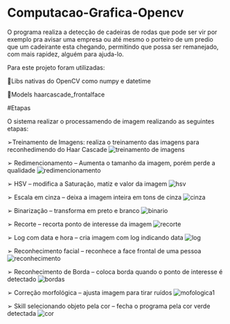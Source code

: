 # Computacao-Grafica-Opencv

O programa realiza a detecção de cadeiras de rodas que pode ser vir por exemplo pra avisar uma empresa ou até mesmo o porteiro de um predio que um cadeirante esta chegando, permitindo que possa ser remanejado, com mais rapidez, alguém para ajuda-lo.

Para este projeto foram utilizadas:

🎇Libs nativas do OpenCV como numpy e datetime

🎇Models haarcascade_frontalface

#Etapas

O sistema realizar o processamendo de imagem realizando as seguintes etapas:

➢Treinamento de Imagens: realiza o treinamento das imagens para reconhedimendo do Haar Cascade
![treinamento de imagens](https://user-images.githubusercontent.com/66181220/101227238-ecfcdc00-3675-11eb-9ddc-db47a24c5708.jpg)

➢ Redimencionamento – Aumenta o tamanho da imagem, porém perde a qualidade
![redimencionamento](https://user-images.githubusercontent.com/66181220/101227309-2a616980-3676-11eb-9261-ac3bf88b1bae.jpg)

➢ HSV – modifica a Saturação, matiz e valor da imagem
![hsv](https://user-images.githubusercontent.com/66181220/101227316-2cc3c380-3676-11eb-99ba-984135ca2623.jpg)

➢ Escala em cinza – deixa a imagem inteira em tons de cinza
![cinza](https://user-images.githubusercontent.com/66181220/101227422-81ffd500-3676-11eb-9ffb-6ec19004fb12.jpg)

➢ Binarização – transforma em preto e branco
![binario](https://user-images.githubusercontent.com/66181220/101227070-63e5a500-3675-11eb-940c-ca47d815aabf.jpg)

➢ Recorte – recorta ponto de interesse da imagem
![recorte](https://user-images.githubusercontent.com/66181220/101227446-a8257500-3676-11eb-9e92-5f52288a27cd.jpg)

➢ Log com data e hora – cria imagem com log indicando data
![log](https://user-images.githubusercontent.com/66181220/101227486-cee3ab80-3676-11eb-9926-c6432ee331c3.jpg)

➢ Reconhecimento facial – reconhece a face frontal de uma pessoa
![reconhecimento](https://user-images.githubusercontent.com/66181220/101227517-e58a0280-3676-11eb-8291-4915f3541f0f.jpg)

➢ Reconhecimento de Borda – coloca borda quando o ponto de interesse é detectado
![bordas](https://user-images.githubusercontent.com/66181220/101227561-08b4b200-3677-11eb-9124-da3677edcbca.jpg)

➢ Correção morfológica – ajusta imagem para tirar ruídos
![mofologica1](https://user-images.githubusercontent.com/66181220/101227317-2cc3c380-3676-11eb-9127-1fc784de5c3f.jpg)

➢ Skill selecionando objeto pela cor – fecha o programa pela cor verde detectada
![cor](https://user-images.githubusercontent.com/66181220/101227609-38fc5080-3677-11eb-8425-ee67b53c337b.jpg)
